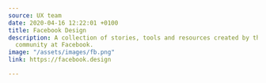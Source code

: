 ```yaml
---
source: UX team
date: 2020-04-16 12:22:01 +0100
title: Facebook Design
description: A collection of stories, tools and resources created by the global Design
  community at Facebook.
image: "/assets/images/fb.png"
link: https://facebook.design

---
```

